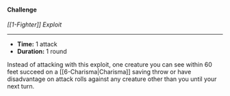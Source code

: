 #### Challenge
*[[1-Fighter]] Exploit*
___
- **Time:** 1 attack
- **Duration:** 1 round

Instead of attacking with this exploit, one creature you can see within 60 feet succeed on a [[6-Charisma|Charisma]] saving throw or have disadvantage on attack rolls against any creature other than you until your next turn.
